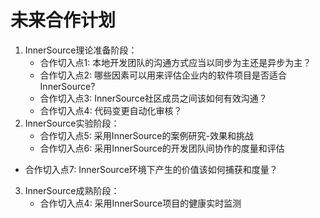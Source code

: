 # 未来合作计划

1. InnerSource理论准备阶段：
   - 合作切入点1: 本地开发团队的沟通方式应当以同步为主还是异步为主？
   - 合作切入点2: 哪些因素可以用来评估企业内的软件项目是否适合InnerSource?
   - 合作切入点3:  InnerSource社区成员之间该如何有效沟通？
   - 合作切入点4:  代码变更自动化审核？
2. InnerSource实验阶段：
   - 合作切入点5: 采用InnerSource的案例研究-效果和挑战
   - 合作切入点6: 采用InnerSource的开发团队间协作的度量和评估
- 合作切入点7: InnerSource环境下产生的价值该如何捕获和度量？
  
3. InnerSource成熟阶段：
   - 合作切入点4: 采用InnerSource项目的健康实时监测

